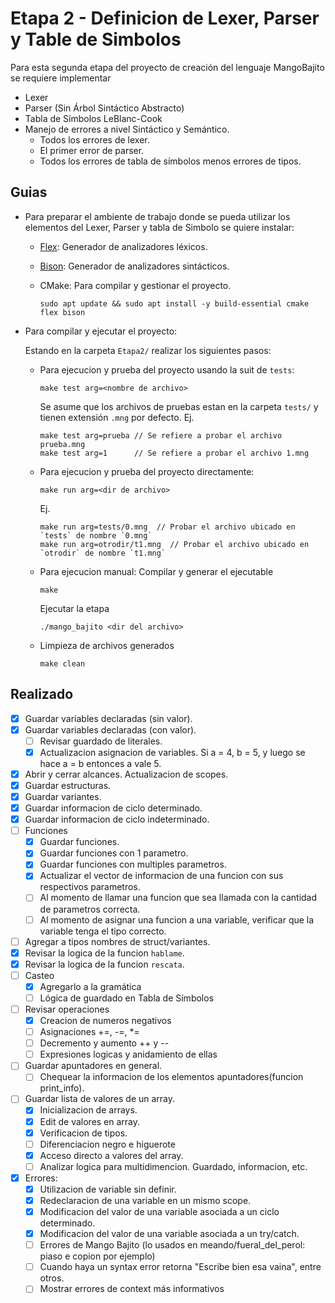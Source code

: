 # Etapa 2 - Definicion de Lexer, Parser y Table de Simbolos

Para esta segunda etapa del proyecto de creación del lenguaje MangoBajito se requiere implementar

- Lexer
- Parser (Sin Árbol Sintáctico Abstracto)
- Tabla de Símbolos LeBlanc-Cook
- Manejo de errores a nivel Sintáctico y Semántico.
	- Todos los errores de lexer.
	- El primer error de parser.
	- Todos los errores de tabla de símbolos menos errores de tipos.

## Guias
- Para preparar el ambiente de trabajo donde se pueda utilizar los elementos del Lexer, Parser y tabla de Simbolo se quiere instalar:
  - [Flex](https://westes.github.io/flex/manual/): Generador de analizadores léxicos.
  - [Bison](https://www.gnu.org/software/bison/manual/): Generador de analizadores sintácticos.
  - CMake: Para compilar y gestionar el proyecto.

	```
	sudo apt update && sudo apt install -y build-essential cmake flex bison
	```

- Para compilar y ejecutar el proyecto:
  
  Estando en la carpeta `Etapa2/` realizar los siguientes pasos:
  - Para ejecucion y prueba del proyecto usando la suit de `tests`:
	```
	make test arg=<nombre de archivo>
	```
	Se asume que los archivos de pruebas estan en la carpeta `tests/` y tienen extensión `.mng` por defecto.
	Ej.
	```
	make test arg=prueba // Se refiere a probar el archivo prueba.mng
	make test arg=1      // Se refiere a probar el archivo 1.mng
	```
  - Para ejecucion y prueba del proyecto directamente:
	```
	make run arg=<dir de archivo>
	```
	Ej.
	```
	make run arg=tests/0.mng  // Probar el archivo ubicado en `tests` de nombre `0.mng`
	make run arg=otrodir/t1.mng  // Probar el archivo ubicado en `otrodir` de nombre `t1.mng`
	```
  - Para ejecucion manual:
	Compilar y generar el ejecutable
	```
	make
	```
	Ejecutar la etapa
	```
	./mango_bajito <dir del archivo>
	```
  - Limpieza de archivos generados
	```
	make clean
	```

## Realizado
- [x] Guardar variables declaradas (sin valor).
- [x] Guardar variables declaradas (con valor).
  - [ ] Revisar guardado de literales.
  - [x] Actualizacion asignacion de variables. Si a = 4, b = 5, y luego se hace a = b entonces a vale 5.
- [x] Abrir y cerrar alcances. Actualizacion de scopes.
- [x] Guardar estructuras.
- [x] Guardar variantes.
- [x] Guardar informacion de ciclo determinado.
- [x] Guardar informacion de ciclo indeterminado.
- [ ] Funciones
  - [x] Guardar funciones.
  - [x] Guardar funciones con 1 parametro.
  - [x] Guardar funciones con multiples parametros.
  - [x] Actualizar el vector de informacion de una funcion con sus respectivos parametros.
  - [ ] Al momento de llamar una funcion que sea llamada con la cantidad de parametros correcta.
  - [ ] Al momento de asignar una funcion a una variable, verificar que la variable tenga el tipo correcto.
- [ ] Agregar a tipos nombres de struct/variantes.
- [x] Revisar la logica de la funcion `hablame`.
- [x] Revisar la logica de la funcion `rescata`.
- [ ] Casteo
  - [x] Agregarlo a la gramática
  - [ ] Lógica de guardado en Tabla de Símbolos
- [ ] Revisar operaciones
	- [x] Creacion de numeros negativos
	- [ ] Asignaciones +=, -=, *=
	- [ ] Decremento y aumento ++ y --
	- [ ] Expresiones logicas y anidamiento de ellas
- [ ] Guardar apuntadores en general.
	- [ ] Chequear la informacion de los elementos apuntadores(funcion print_info).
- [ ] Guardar lista de valores de un array.
	- [x] Inicializacion de arrays.
	- [x] Edit de valores en array.
	- [x] Verificacion de tipos.
	- [ ] Diferenciacion negro e higuerote 
	- [x] Acceso directo a valores del array.
    - [ ] Analizar logica para multidimencion. Guardado, informacion, etc.
- [x] Errores:
	- [x] Utilizacion de variable sin definir.
	- [x] Redeclaracion de una variable en un mismo scope.
	- [x] Modificacion del valor de una variable asociada a un ciclo determinado.
	- [x] Modificacion del valor de una variable asociada a un try/catch.
	- [ ] Errores de Mango Bajito (lo usados en meando/fueral_del_perol: piaso e copion por ejemplo)
	- [ ] Cuando haya un syntax error retorna "Escribe bien esa vaina", entre otros.
	- [ ] Mostrar errores de context más informativos